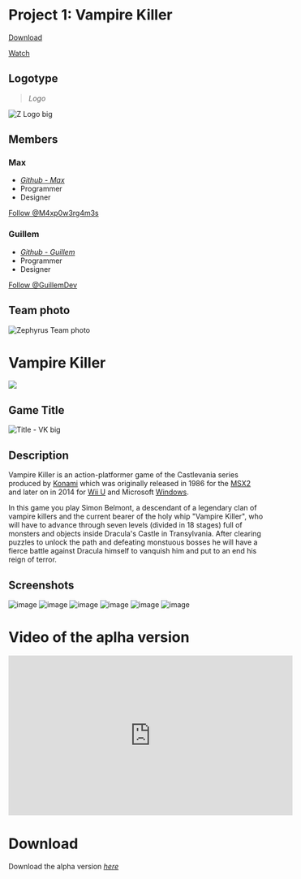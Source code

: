 <script async defer src="https://buttons.github.io/buttons.js"></script>

# **Project 1: Vampire Killer**

<a class="github-button" href="https://github.com/M4xp0w3rg4m3s/Vampire-Killer/releases/download/v1.0/ZephyrusGames_VampireKiller_v1.0.zip" data-color-scheme="no-preference: dark; light: light; dark: dark;" data-icon="octicon-download" data-size="large" aria-label="Download the alpha version of our tribute on GitHub">Download</a>

<a class="github-button" href="https://github.com/M4xp0w3rg4m3s/Vampire-Killer/" data-color-scheme="no-preference: dark; light: light; dark: dark;" data-size="large" aria-label="Watch M4xp0w3rg4m3s/Vampire-Killer on GitHub">Watch</a>

## Logotype

> _Logo_

![Z Logo big](https://github.com/M4xp0w3rg4m3s/Vampire-Killer/assets/156011390/05ccbb3a-853a-465d-a3d9-e12ae179ae64)

## Members
### Max
* [*Github - Max*](https://github.com/M4xp0w3rg4m3s)
* Programmer
* Designer

<a class="github-button" href="https://github.com/M4xp0w3rg4m3s" data-color-scheme="no-preference: dark; light: light; dark: dark;" data-size="large" aria-label="Follow @M4xp0w3rg4m3s on GitHub">Follow @M4xp0w3rg4m3s</a>

### Guillem
* [*Github - Guillem*](https://github.com/GuillemDev)
* Programmer
* Designer

<a class="github-button" href="https://github.com/GuillemDev" data-color-scheme="no-preference: dark; light: light; dark: dark;" data-size="large" aria-label="Follow @GuillemDev on GitHub">Follow @GuillemDev</a>

## Team photo
![Zephyrus Team photo](https://github.com/M4xp0w3rg4m3s/Vampire-Killer/assets/156011390/5d2bedac-e102-4ffd-b7bd-5e43b7c9936b)
# **Vampire Killer**
![](https://i0.wp.com/codigoespagueti.com/wp-content/uploads/2022/07/Castlevania-Que-es-el-Vampire-Killer.jpg)
## Game Title
![Title - VK big](https://github.com/M4xp0w3rg4m3s/Vampire-Killer/assets/156011390/3bd139c6-0e7a-40d3-b2be-b5e8f217f997)
## Description
Vampire Killer is an action-platformer game of the Castlevania series produced by [Konami](https://en.wikipedia.org/wiki/Konami) which was originally released in 1986 for the [MSX2](https://en.wikipedia.org/wiki/MSX) and later on in 2014 for [Wii U](https://en.wikipedia.org/wiki/Wii_U) and Microsoft [Windows](https://en.wikipedia.org/wiki/Microsoft_Windows).

In this game you play Simon Belmont, a descendant of a legendary clan of vampire killers and the current bearer of the holy whip "Vampire Killer", who will have to advance through seven levels (divided in 18 stages) full of monsters and objects inside Dracula's Castle in Transylvania. After clearing puzzles to unlock the path and defeating monstuous bosses he will have a fierce battle against Dracula himself to vanquish him and put to an end his reign of terror. 

## Screenshots
![image](https://github.com/M4xp0w3rg4m3s/Vampire-Killer/assets/156011390/16123f79-5e87-478a-8a93-05f8f705cbf6)
![image](https://github.com/M4xp0w3rg4m3s/Vampire-Killer/assets/156011390/2dd20913-eb90-4818-8c4e-f030ca2bbf79)
![image](https://github.com/M4xp0w3rg4m3s/Vampire-Killer/assets/156011390/a4ac7d9e-b587-4d24-9912-a9e1352f7401)
![image](https://github.com/M4xp0w3rg4m3s/Vampire-Killer/assets/156011390/19d98a92-640d-4b58-b436-9f5a06535f5c)
![image](https://github.com/M4xp0w3rg4m3s/Vampire-Killer/assets/156011390/5ddc56bb-6f33-4d76-b7e0-f13e3411cec0)
![image](https://github.com/M4xp0w3rg4m3s/Vampire-Killer/assets/156011390/83a653ee-7bc4-403b-b0b2-af7bbf30918c)


# **Video of the aplha version**
<iframe width="560" height="315" src="https://www.youtube.com/embed/TM-ENfidVEI?si=qc6ltd1XlKF2acyp" title="YouTube video player" frameborder="0" allow="accelerometer; autoplay; clipboard-write; encrypted-media; gyroscope; picture-in-picture; web-share" referrerpolicy="strict-origin-when-cross-origin" allowfullscreen></iframe>

# **Download**
Download the alpha version *[here](https://github.com/M4xp0w3rg4m3s/Vampire-Killer/releases/tag/v1.0)*